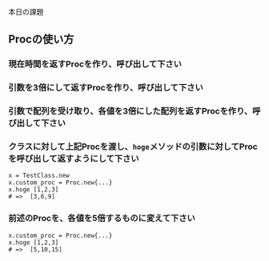 本日の課題

## Procの使い方

### 現在時間を返すProcを作り、呼び出して下さい

### 引数を3倍にして返すProcを作り、呼び出して下さい

### 引数で配列を受け取り、各値を3倍にした配列を返すProcを作り、呼び出して下さい

### クラスに対して上記Procを渡し、`hoge`メソッドの引数に対してProcを呼び出して返すようにして下さい
~~~
x = TestClass.new
x.custom_proc = Proc.new{...}
x.hoge [1,2,3]
# =>  [3,6,9]
~~~

### 前述のProcを、各値を5倍するものに変えて下さい
~~~
x.custom_proc = Proc.new{...}
x.hoge [1,2,3]
# =>  [5,10,15]
~~~
